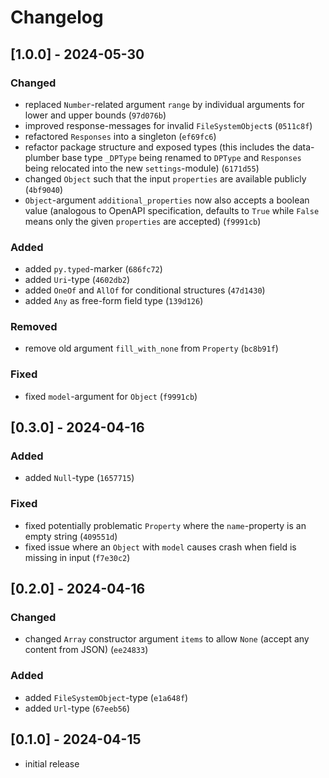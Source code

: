 # Changelog

## [1.0.0] - 2024-05-30

### Changed

- replaced `Number`-related argument `range` by individual arguments for lower and upper bounds (`97d076b`)
- improved response-messages for invalid `FileSystemObject`s (`0511c8f`)
- refactored `Responses` into a singleton (`ef69fc6`)
- refactor package structure and exposed types (this includes the data-plumber base type `_DPType` being renamed to `DPType` and `Responses` being relocated into the new `settings`-module) (`6171d55`)
- changed `Object` such that the input `properties` are available publicly (`4bf9040`)
- `Object`-argument `additional_properties` now also accepts a boolean value (analogous to OpenAPI specification, defaults to `True` while `False` means only the given `properties` are accepted) (`f9991cb`)

### Added

- added `py.typed`-marker (`686fc72`)
- added `Uri`-type (`4602db2`)
- added `OneOf` and `AllOf` for conditional structures (`47d1430`)
- added `Any` as free-form field type (`139d126`)

### Removed

- remove old argument `fill_with_none` from `Property` (`bc8b91f`)

### Fixed

- fixed `model`-argument for `Object` (`f9991cb`)

## [0.3.0] - 2024-04-16

### Added

- added `Null`-type (`1657715`)

### Fixed

- fixed potentially problematic `Property` where the `name`-property is an empty string (`409551d`)
- fixed issue where an `Object` with `model` causes crash when field is missing in input (`f7e30c2`)

## [0.2.0] - 2024-04-16

### Changed

- changed `Array` constructor argument `items` to allow `None` (accept any content from JSON) (`ee24833`)

### Added

- added `FileSystemObject`-type (`e1a648f`)
- added `Url`-type (`67eeb56`)


## [0.1.0] - 2024-04-15

- initial release
